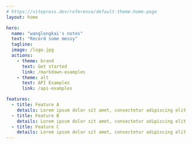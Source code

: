```yaml
---
# https://vitepress.dev/reference/default-theme-home-page
layout: home

hero:
  name: "wanglongkai's notes"
  text: "Record some messy"
  tagline: 
  image: /logo.jpg
  actions:
    - theme: brand
      text: Get started
      link: /markdown-examples
    - theme: alt
      text: API Examples
      link: /api-examples

features:
  - title: Feature A
    details: Lorem ipsum dolor sit amet, consectetur adipiscing elit
  - title: Feature B
    details: Lorem ipsum dolor sit amet, consectetur adipiscing elit
  - title: Feature C
    details: Lorem ipsum dolor sit amet, consectetur adipiscing elit
---
```


